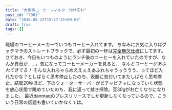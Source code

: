 ```yaml
---
title: "大惨事コーヒーフィルター付け忘れ"
post_id: "7981"
date: "2016-05-23T15:27:31+09:00"
draft: true
tags: []
---
```



職場のコーヒーメーカーでいつもコーヒー入れてます。 ちなみにお気に入りはグァテマラのストレートブラックで、必ず最初の一杯は[完全無欠仕様](http://www.amazon.co.jp/gp/product/B015S5545W/ref=as_li_ss_tl?ie=UTF8&camp=247&creative=7399&creativeASIN=B015S5545W&linkCode=as2&tag=danmaq-22)にしてます。 さておき、今日もいつものようにランチ後のコーヒーを入れていたのですが、なんか異音が……。気になってコーヒーメーカーを見ると、 _なんとコーヒーがあふれてきてる！_ そんな入れちゃらめええぇえあふれちゃうぅううう、ってほど入れたかな？としばらく思考停止したのち、表題に気付いてまたしばらく思考停止。結局20秒ほど、下のウォーターサーバーがビチャビチャになっていく状態を放心状態で眺めていたのち、我に返って拭き掃除。豆30gがお亡くなりになりました。 最近danmaqのプレスリリースでしか更新しなくなっているので、こういう日常の話題も書いていかなくては。
